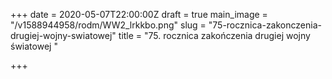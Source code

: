 +++
date = 2020-05-07T22:00:00Z
draft = true
main_image = "/v1588944958/rodm/WW2_lrkkbo.png"
slug = "75-rocznica-zakonczenia-drugiej-wojny-swiatowej"
title = "75. rocznica zakończenia drugiej wojny światowej "

+++
